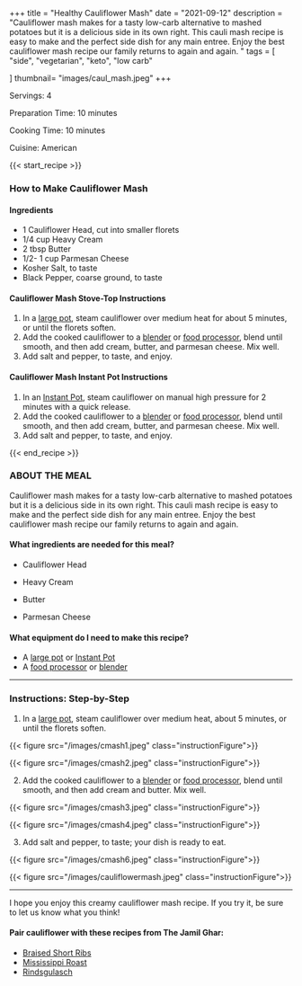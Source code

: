 +++
title = "Healthy Cauliflower Mash"
date = "2021-09-12"
description = "Cauliflower mash makes for a tasty low-carb alternative to mashed potatoes but it is a delicious side in its own right. This cauli mash recipe is easy to make and the perfect side dish for any main entree. Enjoy the best cauliflower mash recipe our family returns to again and again. "
tags = [
    "side",
    "vegetarian",
    "keto",
    "low carb"
    
]
thumbnail= "images/caul_mash.jpeg"
+++

Servings: 4 <!--more-->

Preparation Time: 10 minutes 

Cooking Time: 10 minutes 

Cuisine: American 

{{< start_recipe >}}

### How to Make Cauliflower Mash 

#### Ingredients 

* 1 Cauliflower Head, cut into smaller florets
* 1/4 cup Heavy Cream 
* 2 tbsp Butter 
* 1/2- 1 cup Parmesan Cheese
* Kosher Salt, to taste 
* Black Pepper, coarse ground, to taste

  
#### Cauliflower Mash Stove-Top Instructions 

1. In a [large pot](https://amzn.to/3n4isbc), steam cauliflower over medium heat for about 5 minutes, or until the florets soften. 
2. Add the cooked cauliflower to a [blender](https://amzn.to/3FXvdwQ) or [food processor](https://amzn.to/3BPnFtT), blend until smooth, and then add cream, butter, and parmesan cheese. Mix well. 
3. Add salt and pepper, to taste, and enjoy. 

#### Cauliflower Mash Instant Pot Instructions 

1. In an [Instant Pot](https://amzn.to/3mYZOBH), steam cauliflower on manual high pressure for 2 minutes with a quick release. 
2. Add the cooked cauliflower to a [blender](https://amzn.to/3FXvdwQ) or [food processor](https://amzn.to/3BPnFtT), blend until smooth, and then add cream, butter, and parmesan cheese. Mix well. 
3. Add salt and pepper, to taste, and enjoy. 

{{< end_recipe >}}

### ABOUT THE MEAL

Cauliflower mash makes for a tasty low-carb alternative to mashed potatoes but it is a delicious side in its own right. This cauli mash recipe is easy to make and the perfect side dish for any main entree. Enjoy the best cauliflower mash recipe our family returns to again and again. 

#### What ingredients are needed for this meal?

* Cauliflower Head 

* Heavy Cream 

* Butter 

* Parmesan Cheese 

#### What equipment do I need to make this recipe?

* A [large pot](https://amzn.to/3n4isbc) or [Instant Pot](https://amzn.to/3mYZOBH)
* A [food processor](https://amzn.to/3BPnFtT) or [blender](https://amzn.to/3FXvdwQ) 

---- 

### Instructions: Step-by-Step

1. In a [large pot](https://amzn.to/3n4isbc), steam cauliflower over medium heat, about 5 minutes, or until the florets soften. 

{{< figure src="/images/cmash1.jpeg" class="instructionFigure">}}

{{< figure src="/images/cmash2.jpeg" class="instructionFigure">}}

2. Add the cooked cauliflower to a [blender](https://amzn.to/3FXvdwQ) or [food processor](https://amzn.to/3BPnFtT), blend until smooth, and then add cream and butter. Mix well. 

{{< figure src="/images/cmash3.jpeg" class="instructionFigure">}}

{{< figure src="/images/cmash4.jpeg" class="instructionFigure">}}

3. Add salt and pepper, to taste; your dish is ready to eat.

{{< figure src="/images/cmash6.jpeg" class="instructionFigure">}}

{{< figure src="/images/cauliflowermash.jpeg" class="instructionFigure">}}

----

I hope you enjoy this creamy cauliflower mash recipe. If you try it, be sure to let us know what you think!

#### Pair cauliflower with these recipes from The Jamil Ghar: 

* [Braised Short Ribs](https://www.jamilghar.com/recipe/braised-shortribs/)
* [Mississippi Roast](https://www.jamilghar.com/recipe/mississippi-roast/)
* [Rindsgulasch](https://www.jamilghar.com/recipe/rindsgulasch/)
